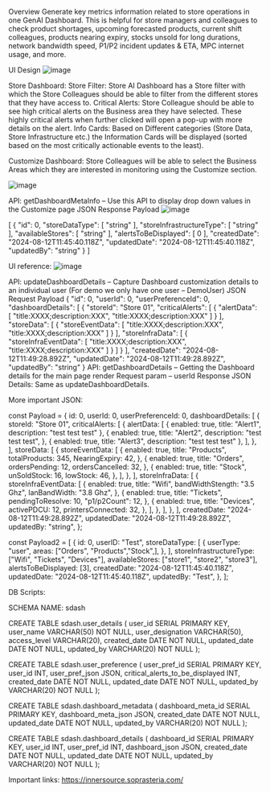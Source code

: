 Overview 
Generate key metrics information related to store operations in one GenAI Dashboard. This is helpful for store managers and colleagues to check product shortages, upcoming forecasted products, current shift colleagues, products nearing expiry, stocks unsold for long durations, network bandwidth speed, P1/P2 incident updates & ETA, MPC internet usage, and more.

UI Design
![image](https://github.com/user-attachments/assets/616798db-f7fd-4200-bf52-b1f0159574da)

Store Dashboard:
Store Filter: Store AI Dashboard has a Store filter with which the Store Colleagues should be able to filter from the different stores that they have access to.
Critical Alerts: Store Colleague should be able to see high critical alerts on the Business area they have selected. These highly critical alerts when further clicked will open a pop-up with more details on the alert. 
Info Cards: Based on Different categories (Store Data, Store Infrastructure etc.) the Information Cards will be displayed (sorted based on the most critically actionable events to the least). 

Customize Dashboard:
Store Colleagues will be able to select the Business Areas which they are interested in monitoring using the Customize section.

![image](https://github.com/user-attachments/assets/a05a6400-ef08-4527-8f39-7bd0cefc8b36)

API: getDashboardMetaInfo – Use this API to display drop down values in the Customize page
JSON Response Payload
![image](https://github.com/user-attachments/assets/a00b406e-9902-40b7-a872-8dd4682d9cef)

[
  {
    "id": 0,
    "storeDataType": [
      "string"
    ],
    "storeInfrastructureType": [
      "string"
    ],
    "availableStores": [
      "string"
    ],
    "alertsToBeDisplayed": [
      0
    ],
    "createdDate": "2024-08-12T11:45:40.118Z",
    "updatedDate": "2024-08-12T11:45:40.118Z",
    "updatedBy": "string"
  }
]

UI reference:
![image](https://github.com/user-attachments/assets/c8e6e594-823a-4f45-a312-955a71829d83)

API: updateDashboardDetails – Capture Dashboard customization details to an individual user (For demo we only have one user – DemoUser)
JSON Request Payload
{
  "id": 0,
  "userId": 0,
  "userPreferenceId": 0,
  "dashboardDetails": [
    {
      "storeId": "Store 01",
      "criticalAlerts": [
        {
          "alertData": [
            "title:XXXX;description:XXX",
			"title:XXXX;description:XXX"
          ]
        }
      ],
      "storeData": [
        {
          "storeEventData": [
            "title:XXXX;description:XXX",
			"title:XXXX;description:XXX"
          ]
        }
      ],
      "storeInfraData": [
        {
          "storeInfraEventData": [
            "title:XXXX;description:XXX",
			"title:XXXX;description:XXX"
          ]
        }
      ]
    }
  ],
  "createdDate": "2024-08-12T11:49:28.892Z",
  "updatedDate": "2024-08-12T11:49:28.892Z",
  "updatedBy": "string"
}
API: getDashboardDetails – Getting the Dashboard details for the main page render
Request param – userId
Response JSON Details:
Same as updateDashboardDetails.

More important JSON:

const Payload = {
    id: 0,
    userId: 0,
    userPreferenceId: 0,
    dashboardDetails: [
      {
        storeId: "Store 01",
        criticalAlerts: [
          {
            alertData: [
              { enabled: true, title: "Alert1", description: "test test test" },
              {
                enabled: true,
                title: "Alert2",
                description: "test test test",
              },
              { enabled: true, title: "Alert3", description: "test test test" },
            ],
          },
        ],
        storeData: [
          {
            storeEventData: [
              {
                enabled: true,
                title: "Products",
                totalProducts: 345,
                NearingExpiry: 42,
              },
              {
                enabled: true,
                title: "Orders",
                ordersPending: 12,
                ordersCancelled: 32,
              },
              {
                enabled: true,
                title: "Stock",
                unSoldStock: 16,
                lowStock: 46,
              },
            ],
          },
        ],
        storeInfraData: [
          {
            storeInfraEventData: [
              {
                enabled: true,
                title: "Wifi",
                bandWidthStength: "3.5 Ghz",
                lanBandWidth: "3.8 Ghz",
              },
              {
                enabled: true,
                title: "Tickets",
                pendingToResolve: 10,
                "p1/p2Count": 12,
              },
              {
                enabled: true,
                title: "Devices",
                activePDCU: 12,
                printersConnected: 32,
              },
            ],
          },
        ],
      },
    ],
    createdDate: "2024-08-12T11:49:28.892Z",
    updatedDate: "2024-08-12T11:49:28.892Z",
    updatedBy: "string",
  };

  const Payload2 = [
    {
      id: 0,
      userID: "Test",
      storeDataType: [
        {
          userType: "user",
          areas: ["Orders", "Products","Stock",],
        },
      ],
      storeInfrastructureType: ["Wifi", "Tickets", "Devices"],
      availableStores: ["store1", "store2", "store3"],
      alertsToBeDisplayed: [3],
      createdDate: "2024-08-12T11:45:40.118Z",
      updatedDate: "2024-08-12T11:45:40.118Z",
      updatedBy: "Test",
    },
  ];

DB Scripts:
 
SCHEMA NAME: sdash
 
CREATE TABLE sdash.user_details (
    user_id SERIAL PRIMARY KEY,
    user_name VARCHAR(50) NOT NULL,
    user_designation VARCHAR(50),
    access_level VARCHAR(20),
    created_date DATE NOT NULL,
    updated_date DATE NOT NULL,
    updated_by VARCHAR(20) NOT NULL
);
 
CREATE TABLE sdash.user_preference (
	user_pref_id SERIAL PRIMARY KEY,
	user_id INT,
	user_pref_json JSON,
	critical_alerts_to_be_displayed INT,
	created_date DATE NOT NULL,
    updated_date DATE NOT NULL,
    updated_by VARCHAR(20) NOT NULL
);
 
CREATE TABLE sdash.dashboard_metadata (
	dashboard_meta_id SERIAL PRIMARY KEY,
	dashboard_meta_json JSON,
	created_date DATE NOT NULL,
    updated_date DATE NOT NULL,
    updated_by VARCHAR(20) NOT NULL
);	
 
CREATE TABLE sdash.dashboard_details (
	dashboard_id SERIAL PRIMARY KEY,
	user_id INT,
	user_pref_id INT,
	dashboard_json JSON,
	created_date DATE NOT NULL,
    updated_date DATE NOT NULL,
    updated_by VARCHAR(20) NOT NULL
);
  
Important links: https://innersource.soprasteria.com/




